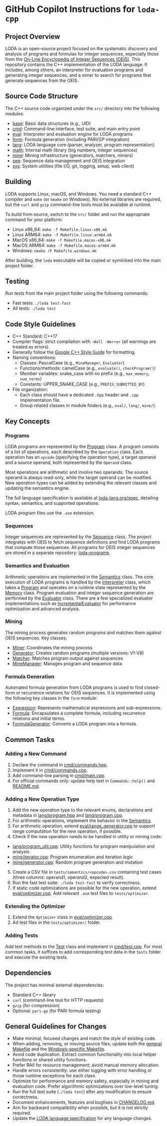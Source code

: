 # GitHub Copilot Instructions for `loda-cpp`

## Project Overview

LODA is an open-source project focused on the systematic discovery and analysis of programs and formulas for integer sequences, especially those from the [On-Line Encyclopedia of Integer Sequences (OEIS)](https://oeis.org/). This repository contains the C++ implementation of the LODA language. It includes, among others, an interpreter for evaluation programs and generating integer sequences, and a miner to search for programs that generate sequences from the OEIS.

## Source Code Structure

The C++ source code organized under the `src/` directory into the following modules:

- [base](../src/base): Basic data structures (e.g., UID)
- [cmd](../src/cmd): Command-line interface, test suite, and main entry point
- [eval](../src/eval): Interpreter and evaluation engine for LODA programs
- [form](../src/form): Formula generation (including PARI/GP integration)
- [lang](../src/lang): LODA language core (parser, analyzer, program representation)
- [math](../src/math): Internal math library (big numbers, integer sequences)
- [mine](../src/mine): Mining infrastructure (generators, matchers, miners)
- [seq](../src/seq): Sequence data management and OEIS integration
- [sys](../src/sys): System utilities (file I/O, git, logging, setup, web client)

## Building

LODA supports Linux, macOS, and Windows. You need a standard C++ compiler and `make` (or `nmake` on Windows). No external libraries are required, but the `curl` and `gzip` command-line tools must be available at runtime.

To build from source, switch to the `src/` folder and run the appropriate command for your platform:

* Linux x86\_64: `make -f Makefile.linux-x86.mk`
* Linux ARM64: `make -f Makefile.linux-arm64.mk`
* MacOS x86\_64: `make -f Makefile.macos-x86.mk`
* MacOS ARM64: `make -f Makefile.macos-arm64.mk`
* Windows: `nmake /F Makefile.windows.mk`

After building, the `loda` executable will be copied or symlinked into the main project folder.

## Testing

Run tests from the main project folder using the following commands:
- Fast tests: `./loda test-fast`
- All tests: `./loda test`

## Code Style Guidelines

- C++ Standard: C++17
- Compiler flags: strict compilation with `-Wall -Werror` (all warnings are treated as errors).
- Generally follow the [Google C++ Style Guide](https://google.github.io/styleguide/cppguide.html) for formatting.
- Naming conventions:
  - Classes: PascalCase (e.g., `MineManager`, `Evaluator`)
  - Functions/methods: camelCase (e.g., `evaluate()`, `checkProgram()`)
  - Member variables: snake_case with no prefix (e.g., `max_memory`, `num_terms`)
  - Constants: UPPER_SNAKE_CASE (e.g., `PREFIX_SUBMITTED_BY`)
- File organization:  
  - Each class should have a dedicated `.hpp` header and `.cpp` implementation file.
  - Group related classes in module folders (e.g., `eval/`, `lang/`, `mine/`).

## Key Concepts

### Programs

LODA programs are represented by the [Program](../src/lang/program.hpp) class. A program consists of a list of operations, each described by the `Operation` class. Each operation has an `opcode` (specifying the operation type), a target operand and a source operand, both represented by the `Operand` class.

Most operations are arithmetic and involve two operands. The source operand is always read-only, while the target operand can be modified. New operation types can be added by extending the relevant classes and updating the semantics engine.

The full language specification is available at [loda-lang.org/spec](https://loda-lang.org/spec/), detailing syntax, semantics, and supported operations.

LODA program files use the `.asm` extension.

### Sequences

Integer sequences are represented by the [Sequence](../src/math/sequence.hpp) class. The project integrates with OEIS to fetch sequence definitions and find LODA programs that compute those sequences.
All programs for OEIS integer sequences are stored in a separate repository: [loda-programs](https://github.com/loda-lang/loda-programs).

### Semantics and Evaluation

Arithmetic operations are implemented in the [Semantics](../src/eval/semantics.hpp) class. The core execution of LODA programs is handled by the [Interpreter](../src/eval/interpreter.hpp) class, which takes a [Program](../src/lang/program.hpp) and operates on a runtime state represented by the [Memory](../src/eval/memory.hpp) class. Program evaluation and integer sequence generation are performed by the [Evaluator](../src/eval/evaluator.hpp) class. There are a few specialized evaluator implementations such as [IncrementalEvaluator](../src/eval/evaluator_inc.hpp) for performance optimization and advanced analysis.

### Mining

The mining process generates random programs and matches them against OEIS sequences. Key classes:
- [Miner](../src/mine/miner.hpp): Coordinates the mining process
- [Generator](../src/mine/generator.hpp): Creates random programs (multiple versions: V1-V8)
- [Matcher](../src/mine/matcher.hpp): Matches program output against sequences
- [MineManager](../src/mine/mine_manager.hpp): Manages program and sequence data

### Formula Generation

Automated formula generation from LODA programs is used to find closed-form or recurrence relations for OEIS sequences. It is implemented using the following key classes in the `form` module:
- [Expression](../src/form/expression.hpp): Represents mathematical expressions and sub-expressions.
- [Formula](../src/form/formula.hpp): Encapsulates a complete formula, including recurrence relations and initial terms.
- [FormulaGenerator](../src/form/formula_gen.hpp): Converts a LODA program into a formula.

## Common Tasks

### Adding a New Command

1. Declare the command in [cmd/commands.hpp](../src/cmd/commands.hpp).
2. Implement it in [cmd/commands.cpp](../src/cmd/commands.cpp).
3. Add command-line parsing in [cmd/main.cpp](../src/cmd/main.cpp).
4. For official commands only: update help text in `Commands::help()` and [README.md](../README.md).

### Adding a New Operation Type

1. Add the new operation type to the relevant enums, declarations and metadata in [lang/program.hpp](../src/lang/program.hpp) and [lang/program.cpp](../src/lang/program.cpp).
2. For arithmetic operations, implement the behavior in the [Semantics](../src/eval/semantics.cpp).
3. For arithmetic operation, extend [eval/range_generator.cpp](../src/eval/range_generator.cpp) to support range computation for the new operation, if possible.
4. Check if the new operation needs to be handled in utility or mining code:
  - [lang/program_util.cpp](../src/lang/program_util.cpp): Utility functions for program manipulation and analysis
  - [mine/iterator.cpp](../src/mine/iterator.cpp): Program enumeration and iteration logic
  - [mine/generator.cpp](../src/mine/generator.cpp): Random program generation and mutation
5. Create a CSV file in `tests/semantics/<opcode>.csv` containing test cases (three columns: operand1, operand2, expected result).
6. Run the fast test suite: `./loda test-fast` to verify correctness.
7. If static code optimizations are possible for the new operation, extend [eval/optimizer.cpp](../src/eval/optimizer.cpp). Add relevant `.asm` test files to `tests/optimizer`.

### Extending the Optimizer

1. Extend the `Optimizer` class in [eval/optimizer.cpp](../src/eval/optimizer.cpp).
2. Ad test files in the `tests/optimizer/` folder.

### Adding Tests

Add test methods to the [Test](../src/cmd/test.hpp) class and implement in [cmd/test.cpp](../src/cmd/test.cpp). For most common tasks, it suffices to add corresponding test data in the `tests` folder and execute the existing tests.

## Dependencies

The project has minimal external dependencies:
- Standard C++ library
- `curl` (command-line tool for HTTP requests)
- `gzip` (for compression)
- Optional: `pari-gp` (for PARI formula testing)

## General Guidelines for Changes

- Make minimal, focused changes and match the style of existing code.
- When adding, removing, or moving source files, update both the [general Makefile](../src/Makefile) and the [Windows-specific Makefile](../src/Makefile.windows.mk).
- Avoid code duplication. Extract common functionality into local helper functions or shared utility functions.
- Prefer RAII for resource management; avoid manual memory allocation.
- Handle errors consistently: use either logging with error handling or throw runtime exceptions for each class.
- Optimize for performance and memory safety, especially in mining and evaluation code. Prefer algorithmic optimizations over low-level tuning.
- Run the full test suite (`./loda test`) after any modification to ensure correctness.
- Document enhancements, features and bugfixes in [CHANGELOG.md](../CHANGELOG.md).
- Aim for backward compatibility when possible, but it is not strictly required.
- Update the [LODA language specification](https://loda-lang.org/spec/) for any language changes.
